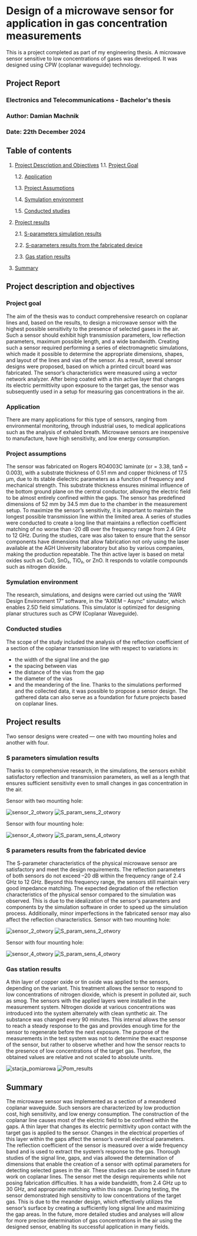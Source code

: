 # Design of a microwave sensor for application in gas concentration measurements 
This is a project completed as part of my engineering thesis. A microwave sensor sensitive to low concentrations of gases was developed. It was designed using CPW (coplanar waveguide) technology.

## Project Report
### Electronics and Telecommunications - Bachelor's thesis
### Author: Damian Machnik
### Date: 22th December 2024


## Table of contents
1. [Project Description and Objectives](#project-description-and-objectives)
   1.1. [Project Goal](#project-goal)
   
   1.2. [Application](#application)
   
   1.3. [Project Assumptions](#project-assumptions)
   
   1.4. [Symulation environment](#symulation-environment)
   
   1.5. [Conducted studies](#conducted-studies)
   
2. [Project results](#project-results)
   
   2.1. [S-parameters simulation results](#s-parameters-simulation-results)
   
   2.2. [S-parameters results from the fabricated device](#s-parameters-results-from-the-fabricated-device)
   
   2.3. [Gas station results](#gas-station-results)
   
3. [Summary](#summary)
   
  
## Project description and objectives

### Project goal
The aim of the thesis was to conduct comprehensive research on coplanar lines and, based on the results, to design a microwave sensor with the highest possible sensitivity to the presence of selected gases in the air.
Such a sensor should exhibit high transmission parameters, low reflection parameters, maximum possible length, and a wide bandwidth. Creating such a sensor required performing a series of electromagnetic simulations, which made it possible to determine the appropriate dimensions, shapes, and layout of the lines and vias of the sensor.
As a result, several sensor designs were proposed, based on which a printed circuit board was fabricated. The sensor’s characteristics were measured using a vector network analyzer. After being coated with a thin active layer that changes its electric permittivity upon exposure to the target gas, the sensor was subsequently used in a setup for measuring gas concentrations in the air.

### Application
There are many applications for this type of sensors, ranging from environmental monitoring, through industrial uses, to medical applications such as the analysis of exhaled breath. Microwave sensors are inexpensive to manufacture, have high sensitivity, and low energy consumption.

### Project assumptions
The sensor was fabricated on Rogers RO4003C laminate (εr = 3.38, tanδ = 0.003), with a substrate thickness of 0.51 mm and copper thickness of 17.5 μm, due to its stable dielectric parameters as a function of frequency and mechanical strength. This substrate thickness ensures minimal influence of the bottom ground plane on the central conductor, allowing the electric field to be almost entirely confined within the gaps.
The sensor has predefined dimensions of 52 mm by 34.5 mm due to the chamber in the measurement setup. To maximize the sensor’s sensitivity, it is important to maintain the longest possible transmission line within the limited area. A series of studies were conducted to create a long line that maintains a reflection coefficient matching of no worse than -20 dB over the frequency range from 2.4 GHz to 12 GHz. During the studies, care was also taken to ensure that the sensor components have dimensions that allow fabrication not only using the laser available at the AGH University laboratory but also by various companies, making the production repeatable.
The thin active layer is based on metal oxides such as CuO, SnO₂, TiO₂, or ZnO. It responds to volatile compounds such as nitrogen dioxide.

### Symulation environment 
The research, simulations, and designs were carried out using the “AWR Design Environment 17” software, in the “AXIEM – Async” simulator, which enables 2.5D field simulations. This simulator is optimized for designing planar structures such as CPW (Coplanar Waveguide).

### Conducted studies
The scope of the study included the analysis of the reflection coefficient of a section of the coplanar transmission line with respect to variations in:
 - the width of the signal line and the gap
 - the spacing between vias
 - the distance of the vias from the gap
 - the diameter of the vias
 - and the meandering of the line.
Thanks to the simulations performed and the collected data, it was possible to propose a sensor design. The gathered data can also serve as a foundation for future projects based on coplanar lines.


## Project results
Two sensor designs were created — one with two mounting holes and another with four.

### S parameters simulation results
Thanks to comprehensive research, in the simulations, the sensors exhibit satisfactory reflection and transmission parameters, as well as a length that ensures sufficient sensitivity even to small changes in gas concentration in the air.

Sensor with two mounting hole:

![sensor_2_otwory](images/sensor_2_otwory.png)
![S_param_sens_2_otwory](images/S_param_sens_2_otwory.png)

Sensor with four mounting hole:

![sensor_4_otwory](images/sensor_4_otwory.png)
![S_param_sens_4_otwory](images/S_param_sens_4_otwory.png)

### S parameters results from the fabricated device
The S-parameter characteristics of the physical microwave sensor are satisfactory and meet the design requirements. The reflection parameters of both sensors do not exceed –20 dB within the frequency range of 2.4 GHz to 12 GHz. Beyond this frequency range, the sensors still maintain very good impedance matching.
The expected degradation of the reflection characteristics of the physical sensor compared to the simulation was observed. This is due to the idealization of the sensor's parameters and components by the simulation software in order to speed up the simulation process. Additionally, minor imperfections in the fabricated sensor may also affect the reflection characteristics.
Sensor with two mounting hole:

![sensor_2_otwory](images/sensor_2_otwory_fabricated.png)
![S_param_sens_2_otwory](images/S_param_sensor_2_otwory_fabricated.png)

Sensor with four mounting hole:

![sensor_4_otwory](images/sensor_4_otwory_fabricated.png)
![S_param_sens_4_otwory](images/S_param_sensor_4_otwory_fabricated.png)


### Gas station results
A thin layer of copper oxide or tin oxide was applied to the sensors, depending on the variant. This treatment allows the sensor to respond to low concentrations of nitrogen dioxide, which is present in polluted air, such as smog. The sensors with the applied layers were installed in the measurement system. 
Nitrogen dioxide at various concentrations was introduced into the system alternately with clean synthetic air. The substance was changed every 90 minutes. This interval allows the sensor to reach a steady response to the gas and provides enough time for the sensor to regenerate before the next exposure.
The purpose of the measurements in the test system was not to determine the exact response of the sensor, but rather to observe whether and how the sensor reacts to the presence of low concentrations of the target gas. Therefore, the obtained values are relative and not scaled to absolute units.

![stacja_pomiarowa](images/stacja_pomiarowa.png)
![Pom_results](images/Pom_results.png)


## Summary
The microwave sensor was implemented as a section of a meandered coplanar waveguide. Such sensors are characterized by low production cost, high sensitivity, and low energy consumption. The construction of the coplanar line causes most of the electric field to be confined within the gaps. A thin layer that changes its electric permittivity upon contact with the target gas is applied to the sensor. Changes in the electrical properties of this layer within the gaps affect the sensor’s overall electrical parameters. The reflection coefficient of the sensor is measured over a wide frequency band and is used to extract the system’s response to the gas.
Thorough studies of the signal line, gaps, and vias allowed the determination of dimensions that enable the creation of a sensor with optimal parameters for detecting selected gases in the air. These studies can also be used in future work on coplanar lines.
The sensor met the design requirements while not posing fabrication difficulties. It has a wide bandwidth, from 2.4 GHz up to 30 GHz, and appropriate matching within this range. During testing, the sensor demonstrated high sensitivity to low concentrations of the target gas. This is due to the meander design, which effectively utilizes the sensor’s surface by creating a sufficiently long signal line and maximizing the gap areas.
In the future, more detailed studies and analyses will allow for more precise determination of gas concentrations in the air using the designed sensor, enabling its successful application in many fields.


